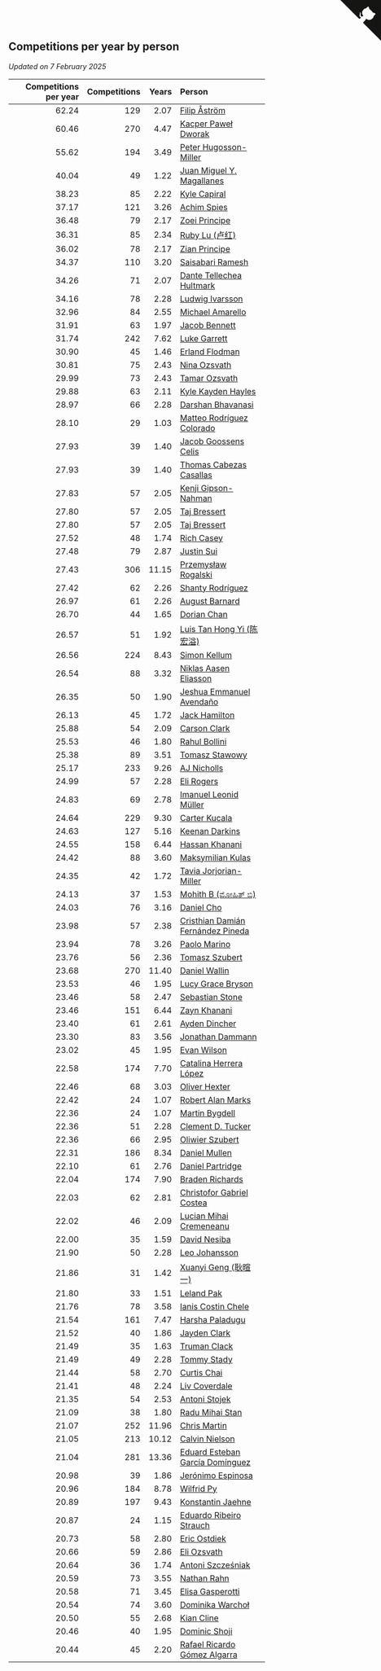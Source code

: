 ## Competitions per year by person

*Updated on  7 February 2025*

| Competitions per year | Competitions | Years | Person |
| ---: | ---: | ---: | :--- |
| 62.24 | 129 | 2.07 | [Filip Åström](https://www.worldcubeassociation.org/persons/2023ASTR01) |
| 60.46 | 270 | 4.47 | [Kacper Paweł Dworak](https://www.worldcubeassociation.org/persons/2020DWOR01) |
| 55.62 | 194 | 3.49 | [Peter Hugosson-Miller](https://www.worldcubeassociation.org/persons/2021HUGO01) |
| 40.04 | 49 | 1.22 | [Juan Miguel Y. Magallanes](https://www.worldcubeassociation.org/persons/2023MAGA09) |
| 38.23 | 85 | 2.22 | [Kyle Capiral](https://www.worldcubeassociation.org/persons/2022CAPI02) |
| 37.17 | 121 | 3.26 | [Achim Spies](https://www.worldcubeassociation.org/persons/2021SPIE01) |
| 36.48 | 79 | 2.17 | [Zoei Principe](https://www.worldcubeassociation.org/persons/2022PRIN09) |
| 36.31 | 85 | 2.34 | [Ruby Lu (卢红)](https://www.worldcubeassociation.org/persons/2022LURU01) |
| 36.02 | 78 | 2.17 | [Zian Principe](https://www.worldcubeassociation.org/persons/2022PRIN08) |
| 34.37 | 110 | 3.20 | [Saisabari Ramesh](https://www.worldcubeassociation.org/persons/2021RAME01) |
| 34.26 | 71 | 2.07 | [Dante Tellechea Hultmark](https://www.worldcubeassociation.org/persons/2023HULT01) |
| 34.16 | 78 | 2.28 | [Ludwig Ivarsson](https://www.worldcubeassociation.org/persons/2022IVAR01) |
| 32.96 | 84 | 2.55 | [Michael Amarello](https://www.worldcubeassociation.org/persons/2022AMAR09) |
| 31.91 | 63 | 1.97 | [Jacob Bennett](https://www.worldcubeassociation.org/persons/2023BENN04) |
| 31.74 | 242 | 7.62 | [Luke Garrett](https://www.worldcubeassociation.org/persons/2017GARR05) |
| 30.90 | 45 | 1.46 | [Erland Flodman](https://www.worldcubeassociation.org/persons/2023FLOD01) |
| 30.81 | 75 | 2.43 | [Nina Ozsvath](https://www.worldcubeassociation.org/persons/2022OZSV03) |
| 29.99 | 73 | 2.43 | [Tamar Ozsvath](https://www.worldcubeassociation.org/persons/2022OZSV04) |
| 29.88 | 63 | 2.11 | [Kyle Kayden Hayles](https://www.worldcubeassociation.org/persons/2022HAYL02) |
| 28.97 | 66 | 2.28 | [Darshan Bhavanasi](https://www.worldcubeassociation.org/persons/2022BHAV01) |
| 28.10 | 29 | 1.03 | [Matteo Rodríguez Colorado](https://www.worldcubeassociation.org/persons/2024COLO04) |
| 27.93 | 39 | 1.40 | [Jacob Goossens Celis](https://www.worldcubeassociation.org/persons/2023CELI06) |
| 27.93 | 39 | 1.40 | [Thomas Cabezas Casallas](https://www.worldcubeassociation.org/persons/2023CASA08) |
| 27.83 | 57 | 2.05 | [Kenji Gipson-Nahman](https://www.worldcubeassociation.org/persons/2023GIPS01) |
| 27.80 | 57 | 2.05 | [Taj Bressert](https://www.worldcubeassociation.org/persons/2023BRES01) |
| 27.80 | 57 | 2.05 | [Taj Bressert](https://www.worldcubeassociation.org/persons/2023BRES01) |
| 27.52 | 48 | 1.74 | [Rich Casey](https://www.worldcubeassociation.org/persons/2023CASE06) |
| 27.48 | 79 | 2.87 | [Justin Sui](https://www.worldcubeassociation.org/persons/2022SUIJ01) |
| 27.43 | 306 | 11.15 | [Przemysław Rogalski](https://www.worldcubeassociation.org/persons/2013ROGA02) |
| 27.42 | 62 | 2.26 | [Shanty Rodríguez](https://www.worldcubeassociation.org/persons/2022CUBI01) |
| 26.97 | 61 | 2.26 | [August Barnard](https://www.worldcubeassociation.org/persons/2022BARN21) |
| 26.70 | 44 | 1.65 | [Dorian Chan](https://www.worldcubeassociation.org/persons/2023DORI01) |
| 26.57 | 51 | 1.92 | [Luis Tan Hong Yi (陈宏溢)](https://www.worldcubeassociation.org/persons/2023YILU01) |
| 26.56 | 224 | 8.43 | [Simon Kellum](https://www.worldcubeassociation.org/persons/2016KELL12) |
| 26.54 | 88 | 3.32 | [Niklas Aasen Eliasson](https://www.worldcubeassociation.org/persons/2021ELIA01) |
| 26.35 | 50 | 1.90 | [Jeshua Emmanuel Avendaño](https://www.worldcubeassociation.org/persons/2023AVEN01) |
| 26.13 | 45 | 1.72 | [Jack Hamilton](https://www.worldcubeassociation.org/persons/2023HAMI08) |
| 25.88 | 54 | 2.09 | [Carson Clark](https://www.worldcubeassociation.org/persons/2023CLAR02) |
| 25.53 | 46 | 1.80 | [Rahul Bollini](https://www.worldcubeassociation.org/persons/2023BOLL01) |
| 25.38 | 89 | 3.51 | [Tomasz Stawowy](https://www.worldcubeassociation.org/persons/2021STAW01) |
| 25.17 | 233 | 9.26 | [AJ Nicholls](https://www.worldcubeassociation.org/persons/2015NICH04) |
| 24.99 | 57 | 2.28 | [Eli Rogers](https://www.worldcubeassociation.org/persons/2022ROGE05) |
| 24.83 | 69 | 2.78 | [Imanuel Leonid Müller](https://www.worldcubeassociation.org/persons/2022MULL02) |
| 24.64 | 229 | 9.30 | [Carter Kucala](https://www.worldcubeassociation.org/persons/2015KUCA01) |
| 24.63 | 127 | 5.16 | [Keenan Darkins](https://www.worldcubeassociation.org/persons/2019DARK02) |
| 24.55 | 158 | 6.44 | [Hassan Khanani](https://www.worldcubeassociation.org/persons/2018KHAN26) |
| 24.42 | 88 | 3.60 | [Maksymilian Kulas](https://www.worldcubeassociation.org/persons/2021KULA02) |
| 24.35 | 42 | 1.72 | [Tavia Jorjorian-Miller](https://www.worldcubeassociation.org/persons/2023JORJ01) |
| 24.13 | 37 | 1.53 | [Mohith B (ಮೋಹಿತ್ ಬಿ)](https://www.worldcubeassociation.org/persons/2023BMOH01) |
| 24.03 | 76 | 3.16 | [Daniel Cho](https://www.worldcubeassociation.org/persons/2021CHOD01) |
| 23.98 | 57 | 2.38 | [Cristhian Damián Fernández Pineda](https://www.worldcubeassociation.org/persons/2022PINE05) |
| 23.94 | 78 | 3.26 | [Paolo Marino](https://www.worldcubeassociation.org/persons/2021MARI04) |
| 23.76 | 56 | 2.36 | [Tomasz Szubert](https://www.worldcubeassociation.org/persons/2022SZUB02) |
| 23.68 | 270 | 11.40 | [Daniel Wallin](https://www.worldcubeassociation.org/persons/2013WALL03) |
| 23.53 | 46 | 1.95 | [Lucy Grace Bryson](https://www.worldcubeassociation.org/persons/2023BRYS01) |
| 23.46 | 58 | 2.47 | [Sebastian Stone](https://www.worldcubeassociation.org/persons/2022STON09) |
| 23.46 | 151 | 6.44 | [Zayn Khanani](https://www.worldcubeassociation.org/persons/2018KHAN28) |
| 23.40 | 61 | 2.61 | [Ayden Dincher](https://www.worldcubeassociation.org/persons/2022DINC01) |
| 23.30 | 83 | 3.56 | [Jonathan Dammann](https://www.worldcubeassociation.org/persons/2021DAMM01) |
| 23.02 | 45 | 1.95 | [Evan Wilson](https://www.worldcubeassociation.org/persons/2023WILS11) |
| 22.58 | 174 | 7.70 | [Catalina Herrera López](https://www.worldcubeassociation.org/persons/2017LOPE31) |
| 22.46 | 68 | 3.03 | [Oliver Hexter](https://www.worldcubeassociation.org/persons/2022HEXT01) |
| 22.42 | 24 | 1.07 | [Robert Alan Marks](https://www.worldcubeassociation.org/persons/2024MARK03) |
| 22.36 | 24 | 1.07 | [Martin Bygdell](https://www.worldcubeassociation.org/persons/2024BYGD01) |
| 22.36 | 51 | 2.28 | [Clement D. Tucker](https://www.worldcubeassociation.org/persons/2022TUCK09) |
| 22.36 | 66 | 2.95 | [Oliwier Szubert](https://www.worldcubeassociation.org/persons/2022SZUB01) |
| 22.31 | 186 | 8.34 | [Daniel Mullen](https://www.worldcubeassociation.org/persons/2016MULL04) |
| 22.10 | 61 | 2.76 | [Daniel Partridge](https://www.worldcubeassociation.org/persons/2022PART02) |
| 22.04 | 174 | 7.90 | [Braden Richards](https://www.worldcubeassociation.org/persons/2017RICH02) |
| 22.03 | 62 | 2.81 | [Christofor Gabriel Costea](https://www.worldcubeassociation.org/persons/2022COST03) |
| 22.02 | 46 | 2.09 | [Lucian Mihai Cremeneanu](https://www.worldcubeassociation.org/persons/2023CREM01) |
| 22.00 | 35 | 1.59 | [David Nesiba](https://www.worldcubeassociation.org/persons/2023NESI01) |
| 21.90 | 50 | 2.28 | [Leo Johansson](https://www.worldcubeassociation.org/persons/2022JOHA08) |
| 21.86 | 31 | 1.42 | [Xuanyi Geng (耿暄一)](https://www.worldcubeassociation.org/persons/2023GENG02) |
| 21.80 | 33 | 1.51 | [Leland Pak](https://www.worldcubeassociation.org/persons/2023PAKL02) |
| 21.76 | 78 | 3.58 | [Ianis Costin Chele](https://www.worldcubeassociation.org/persons/2021CHEL01) |
| 21.54 | 161 | 7.47 | [Harsha Paladugu](https://www.worldcubeassociation.org/persons/2017PALA08) |
| 21.52 | 40 | 1.86 | [Jayden Clark](https://www.worldcubeassociation.org/persons/2023CLAR13) |
| 21.49 | 35 | 1.63 | [Truman Clack](https://www.worldcubeassociation.org/persons/2023CLAC02) |
| 21.49 | 49 | 2.28 | [Tommy Stady](https://www.worldcubeassociation.org/persons/2022STAD01) |
| 21.44 | 58 | 2.70 | [Curtis Chai](https://www.worldcubeassociation.org/persons/2022CHAI02) |
| 21.41 | 48 | 2.24 | [Liv Coverdale](https://www.worldcubeassociation.org/persons/2022COVE02) |
| 21.35 | 54 | 2.53 | [Antoni Stojek](https://www.worldcubeassociation.org/persons/2022STOJ03) |
| 21.09 | 38 | 1.80 | [Radu Mihai Stan](https://www.worldcubeassociation.org/persons/2023STAN09) |
| 21.07 | 252 | 11.96 | [Chris Martin](https://www.worldcubeassociation.org/persons/2013MART03) |
| 21.05 | 213 | 10.12 | [Calvin Nielson](https://www.worldcubeassociation.org/persons/2014NIEL03) |
| 21.04 | 281 | 13.36 | [Eduard Esteban García Domínguez](https://www.worldcubeassociation.org/persons/2011EDUA01) |
| 20.98 | 39 | 1.86 | [Jerónimo Espinosa](https://www.worldcubeassociation.org/persons/2023ESPI07) |
| 20.96 | 184 | 8.78 | [Wilfrid Py](https://www.worldcubeassociation.org/persons/2016PYWI01) |
| 20.89 | 197 | 9.43 | [Konstantin Jaehne](https://www.worldcubeassociation.org/persons/2015JAEH01) |
| 20.87 | 24 | 1.15 | [Eduardo Ribeiro Strauch](https://www.worldcubeassociation.org/persons/2023STRA33) |
| 20.73 | 58 | 2.80 | [Eric Ostdiek](https://www.worldcubeassociation.org/persons/2022OSTD01) |
| 20.66 | 59 | 2.86 | [Eli Ozsvath](https://www.worldcubeassociation.org/persons/2022OZSV01) |
| 20.64 | 36 | 1.74 | [Antoni Szcześniak](https://www.worldcubeassociation.org/persons/2023SZCZ04) |
| 20.59 | 73 | 3.55 | [Nathan Rahn](https://www.worldcubeassociation.org/persons/2021RAHN01) |
| 20.58 | 71 | 3.45 | [Elisa Gasperotti](https://www.worldcubeassociation.org/persons/2021GASP01) |
| 20.54 | 74 | 3.60 | [Dominika Warchoł](https://www.worldcubeassociation.org/persons/2021WARC01) |
| 20.50 | 55 | 2.68 | [Kian Cline](https://www.worldcubeassociation.org/persons/2022CLIN01) |
| 20.46 | 40 | 1.95 | [Dominic Shoji](https://www.worldcubeassociation.org/persons/2023SHOJ01) |
| 20.44 | 45 | 2.20 | [Rafael Ricardo Gómez Algarra](https://www.worldcubeassociation.org/persons/2022ALGA01) |


<a href="https://github.com/jonatanklosko/wca_statistics" class="github-corner" aria-label="View source on Github"><svg width="80" height="80" viewBox="0 0 250 250" style="fill:#151513; color:#fff; position: absolute; top: 0; border: 0; right: 0;" aria-hidden="true"><path d="M0,0 L115,115 L130,115 L142,142 L250,250 L250,0 Z"></path><path d="M128.3,109.0 C113.8,99.7 119.0,89.6 119.0,89.6 C122.0,82.7 120.5,78.6 120.5,78.6 C119.2,72.0 123.4,76.3 123.4,76.3 C127.3,80.9 125.5,87.3 125.5,87.3 C122.9,97.6 130.6,101.9 134.4,103.2" fill="currentColor" style="transform-origin: 130px 106px;" class="octo-arm"></path><path d="M115.0,115.0 C114.9,115.1 118.7,116.5 119.8,115.4 L133.7,101.6 C136.9,99.2 139.9,98.4 142.2,98.6 C133.8,88.0 127.5,74.4 143.8,58.0 C148.5,53.4 154.0,51.2 159.7,51.0 C160.3,49.4 163.2,43.6 171.4,40.1 C171.4,40.1 176.1,42.5 178.8,56.2 C183.1,58.6 187.2,61.8 190.9,65.4 C194.5,69.0 197.7,73.2 200.1,77.6 C213.8,80.2 216.3,84.9 216.3,84.9 C212.7,93.1 206.9,96.0 205.4,96.6 C205.1,102.4 203.0,107.8 198.3,112.5 C181.9,128.9 168.3,122.5 157.7,114.1 C157.9,116.9 156.7,120.9 152.7,124.9 L141.0,136.5 C139.8,137.7 141.6,141.9 141.8,141.8 Z" fill="currentColor" class="octo-body"></path></svg></a><style>.github-corner:hover .octo-arm{animation:octocat-wave 560ms ease-in-out}@keyframes octocat-wave{0%,100%{transform:rotate(0)}20%,60%{transform:rotate(-25deg)}40%,80%{transform:rotate(10deg)}}@media (max-width:500px){.github-corner:hover .octo-arm{animation:none}.github-corner .octo-arm{animation:octocat-wave 560ms ease-in-out}}</style>
